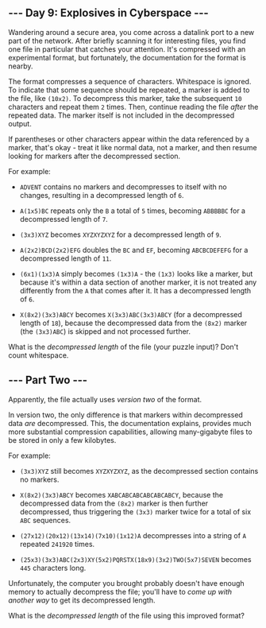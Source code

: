 ## --- Day 9: Explosives in Cyberspace --- ##

Wandering around a secure area, you come across a datalink port to a
new part of the network. After briefly scanning it for interesting
files, you find one file in particular that catches your attention.
It's compressed with an experimental format, but fortunately, the
documentation for the format is nearby.

The format compresses a sequence of characters. Whitespace is ignored.
To indicate that some sequence should be repeated, a marker is added to
the file, like `(10x2)`. To decompress this marker, take the subsequent
`10` characters and repeat them `2` times. Then, continue reading the
file *after* the repeated data. The marker itself is not included in
the decompressed output.

If parentheses or other characters appear within the data referenced by
a marker, that's okay - treat it like normal data, not a marker, and
then resume looking for markers after the decompressed section.

For example:

  * `ADVENT` contains no markers and decompresses to itself with no
    changes, resulting in a decompressed length of `6`.

  * `A(1x5)BC` repeats only the `B` a total of `5` times, becoming `ABBBBBC`
    for a decompressed length of `7`.

  * `(3x3)XYZ` becomes `XYZXYZXYZ` for a decompressed length of `9`.

  * `A(2x2)BCD(2x2)EFG` doubles the `BC` and `EF`, becoming `ABCBCDEFEFG`
    for a decompressed length of `11`.

  * `(6x1)(1x3)A` simply becomes `(1x3)A` - the `(1x3)` looks like a
    marker, but because it's within a data section of another marker,
    it is not treated any differently from the `A` that comes after it.
    It has a decompressed length of `6`.

  * `X(8x2)(3x3)ABCY` becomes `X(3x3)ABC(3x3)ABCY` (for a decompressed
    length of `18`), because the decompressed data from the `(8x2)`
    marker (the `(3x3)ABC`) is skipped and not processed further.

What is the *decompressed length* of the file (your puzzle input)?
Don't count whitespace.

## --- Part Two --- ##

Apparently, the file actually uses *version two* of the format.

In version two, the only difference is that markers within decompressed
data *are* decompressed. This, the documentation explains, provides
much more substantial compression capabilities, allowing many-gigabyte
files to be stored in only a few kilobytes.

For example:

  * `(3x3)XYZ` still becomes `XYZXYZXYZ`, as the decompressed section
    contains no markers.

  * `X(8x2)(3x3)ABCY` becomes `XABCABCABCABCABCABCY`, because the
    decompressed data from the `(8x2)` marker is then further
    decompressed, thus triggering the `(3x3)` marker twice for a total
    of six `ABC` sequences.

  * `(27x12)(20x12)(13x14)(7x10)(1x12)A` decompresses into a string of
    `A` repeated `241920` times.

  * `(25x3)(3x3)ABC(2x3)XY(5x2)PQRSTX(18x9)(3x2)TWO(5x7)SEVEN` becomes
    `445` characters long.

Unfortunately, the computer you brought probably doesn't have enough
memory to actually decompress the file; you'll have to *come up with
another way* to get its decompressed length.

What is the *decompressed length* of the file using this improved
format?
